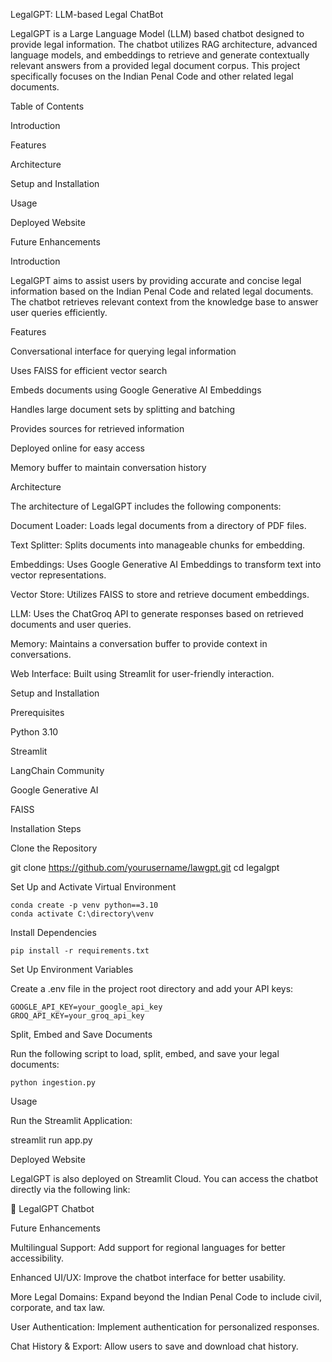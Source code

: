 LegalGPT: LLM-based Legal ChatBot

 

LegalGPT is a Large Language Model (LLM) based chatbot designed to provide legal information. The chatbot utilizes RAG architecture, advanced language models, and embeddings to retrieve and generate contextually relevant answers from a provided legal document corpus. This project specifically focuses on the Indian Penal Code and other related legal documents.

Table of Contents

Introduction

Features

Architecture

Setup and Installation

Usage

Deployed Website

Future Enhancements

Introduction

LegalGPT aims to assist users by providing accurate and concise legal information based on the Indian Penal Code and related legal documents. The chatbot retrieves relevant context from the knowledge base to answer user queries efficiently.

Features

Conversational interface for querying legal information

Uses FAISS for efficient vector search

Embeds documents using Google Generative AI Embeddings

Handles large document sets by splitting and batching

Provides sources for retrieved information

Deployed online for easy access

Memory buffer to maintain conversation history

Architecture

The architecture of LegalGPT includes the following components:

Document Loader: Loads legal documents from a directory of PDF files.

Text Splitter: Splits documents into manageable chunks for embedding.

Embeddings: Uses Google Generative AI Embeddings to transform text into vector representations.

Vector Store: Utilizes FAISS to store and retrieve document embeddings.

LLM: Uses the ChatGroq API to generate responses based on retrieved documents and user queries.

Memory: Maintains a conversation buffer to provide context in conversations.

Web Interface: Built using Streamlit for user-friendly interaction.

Setup and Installation

Prerequisites

Python 3.10

Streamlit

LangChain Community

Google Generative AI

FAISS

Installation Steps

Clone the Repository

   git clone https://github.com/yourusername/lawgpt.git
   cd legalgpt

Set Up and Activate Virtual Environment

    conda create -p venv python==3.10
    conda activate C:\directory\venv

Install Dependencies

    pip install -r requirements.txt

Set Up Environment Variables

Create a .env file in the project root directory and add your API keys:

    GOOGLE_API_KEY=your_google_api_key
    GROQ_API_KEY=your_groq_api_key

Split, Embed and Save Documents

Run the following script to load, split, embed, and save your legal documents:

    python ingestion.py

Usage

Run the Streamlit Application:

streamlit run app.py

Deployed Website

LegalGPT is also deployed on Streamlit Cloud. You can access the chatbot directly via the following link:

🔗 LegalGPT Chatbot

Future Enhancements

Multilingual Support: Add support for regional languages for better accessibility.

Enhanced UI/UX: Improve the chatbot interface for better usability.

More Legal Domains: Expand beyond the Indian Penal Code to include civil, corporate, and tax law.

User Authentication: Implement authentication for personalized responses.

Chat History & Export: Allow users to save and download chat history.
